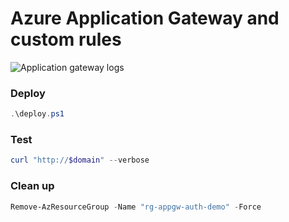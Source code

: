 # Azure Application Gateway and custom rules

![Application gateway logs](https://user-images.githubusercontent.com/2357647/207596514-c6c7bea1-b68b-45fa-a6ca-0ecb3a2f7bbe.png)

### Deploy

```powershell
.\deploy.ps1
```

### Test

```powershell
curl "http://$domain" --verbose
```

### Clean up

```powershell
Remove-AzResourceGroup -Name "rg-appgw-auth-demo" -Force
```
